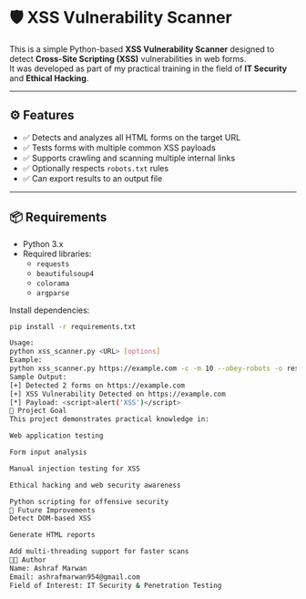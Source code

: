 # 🛡️ XSS Vulnerability Scanner

This is a simple Python-based **XSS Vulnerability Scanner** designed to detect **Cross-Site Scripting (XSS)** vulnerabilities in web forms.  
It was developed as part of my practical training in the field of **IT Security** and **Ethical Hacking**.

---

## ⚙️ Features

- ✅ Detects and analyzes all HTML forms on the target URL
- ✅ Tests forms with multiple common XSS payloads
- ✅ Supports crawling and scanning multiple internal links
- ✅ Optionally respects `robots.txt` rules
- ✅ Can export results to an output file

---

## 📦 Requirements

- Python 3.x  
- Required libraries:
  - `requests`
  - `beautifulsoup4`
  - `colorama`
  - `argparse`

Install dependencies:

```bash
pip install -r requirements.txt

Usage:
python xss_scanner.py <URL> [options]
Example:
python xss_scanner.py https://example.com -c -m 10 --obey-robots -o result.txt
Sample Output:
[+] Detected 2 forms on https://example.com
[+] XSS Vulnerability Detected on https://example.com
[*] Payload: <script>alert('XSS')</script>
🎯 Project Goal
This project demonstrates practical knowledge in:

Web application testing

Form input analysis

Manual injection testing for XSS

Ethical hacking and web security awareness

Python scripting for offensive security
🔐 Future Improvements
Detect DOM-based XSS

Generate HTML reports

Add multi-threading support for faster scans
👨‍💻 Author
Name: Ashraf Marwan
Email: ashrafmarwan954@gmail.com
Field of Interest: IT Security & Penetration Testing
